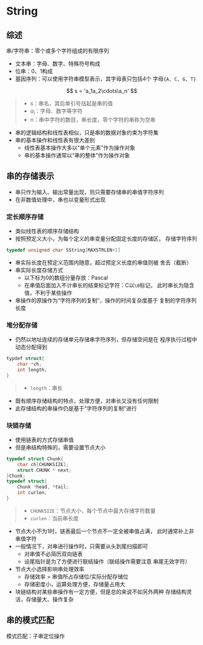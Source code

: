#	String

##	综述

串/字符串：零个或多个字符组成的有限序列

-	文本串：字母、数字、特殊符号构成
-	位串：0、1构成
-	基因序列：可以使用字符串模型表示，其字母表只包括4个
	字母`{A, C, G, T}`

$$
s = 'a_1a_2\cdots\a_n'
$$

> - $s$：串名，其后单引号括起是串的值
> - $a_i$：字母、数字等字符
> - $n$：串中字符的数目，串长度，零个字符的串称为空串

-	串的逻辑结构和线性表相似，只是串的数据对象约束为字符集
-	串的基本操作和线性表有很大差别
	-	线性表基本操作大多以“单个元素”作为操作对象
	-	串的基本操作通常以“串的整体”作为操作对象

##	串的存储表示

-	串只作为输入、输出常量出现，则只需要存储串的串值字符序列
-	在非数值处理中，串也以变量形式出现

###	定长顺序存储

-	类似线性表的顺序存储结构
-	按照预定义大小，为每个定义的串变量分配固定长度的存储区，
	存储字符序列

```c
typedef unsigned char SString[MAXSTRLEN+1]
```

-	串实际长度在预定义范围内随意，超过预定义长度的串值则被
	舍去（截断）
-	串实际长度存储方式
	-	以下标为0的数组分量存放：Pascal
	-	在串值后面加入不计串长的结束标记字符：C以`\0`标记，
		此时串长为隐含值，不利于某些操作
-	串操作的原操作为“字符序列的复制”，操作的时间复杂度基于
	复制的字符序列长度

###	堆分配存储

-	仍然以地址连续的存储单元存储串字符序列，但存储空间是在
	程序执行过程中动态分配得到

```cpp
typdef struct{
	char *ch;
	int length;
}
```

> - `length`：串长

-	既有顺序存储结构的特点，处理方便，对串长又没有任何限制
-	此存储结构的串操作仍是基于“字符序列的复制”进行

###	块链存储

-	使用链表的方式存储串值
-	但是串结构特殊的，需要设置节点大小

```c
typedef struct Chunk{
	char ch[CHUNKSIZE];
	struct CHUNK * next;
}Chunk;
typedef struct{
	Chunk *head, *tail;
	int curlen;
}
```

> - `CHUNKSIZE`：节点大小，每个节点中最大存储字符数量
> - `curlen`：当前串长度

-	节点大小不为1时，链表最后一个节点不一定全被串值占满，
	此时通常补上非串值字符
-	一般情况下，对串进行操作时，只需要从头到尾扫描即可
	-	对串值不必简历双向链表
	-	设尾指针是为了方便进行联结操作（联结操作需要注意
		串尾无效字符）
-	节点大小选择影响串处理效率
	-	存储效率 = 串值所占存储位/实际分配存储位
	-	存储密度小，运算处理方便，存储量占用大
-	块链结构对某些串操作有一定方便，但是总的来说不如另外两种
	存储结构灵活，存储量大、操作复杂

##	串的模式匹配

模式匹配：子串定位操作


